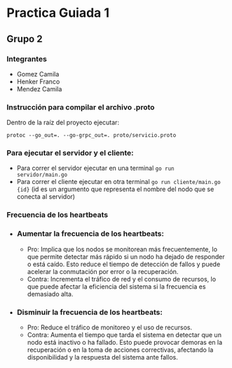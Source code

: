 # Practica Guiada 1
## Grupo 2
### Integrantes 
- Gomez Camila
- Henker Franco
- Mendez Camila

### Instrucción para compilar el archivo .proto 
Dentro de la raíz del proyecto ejecutar:

`protoc --go_out=. --go-grpc_out=. proto/servicio.proto`

### Para ejecutar el servidor y el cliente:
- Para correr el servidor ejecutar en una terminal `go run servidor/main.go`
- Para correr el cliente ejecutar en otra terminal `go run cliente/main.go {id}` (id es un argumento que representa el nombre del nodo que se conecta al servidor)

### Frecuencia de los heartbeats

- ### Aumentar la frecuencia de los heartbeats:
  - Pro: Implica que los nodos se monitorean más frecuentemente, lo que permite detectar más rápido si un nodo ha dejado de responder o está caído. Esto reduce el tiempo de detección de fallos y puede acelerar la conmutación por error o la recuperación. 
  - Contra: Incrementa el tráfico de red y el consumo de recursos, lo que puede afectar la eficiencia del sistema si la frecuencia es demasiado alta.

- ### Disminuir la frecuencia de los heartbeats:
  - Pro: Reduce el tráfico de monitoreo y el uso de recursos.
  - Contra: Aumenta el tiempo que tarda el sistema en detectar que un nodo está inactivo o ha fallado. Esto puede provocar demoras en la recuperación o en la toma de acciones correctivas, afectando la disponibilidad y la respuesta del sistema ante fallos.